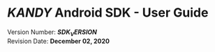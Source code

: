# $KANDY$ Android SDK - User Guide
Version Number: **$SDK_VERSION$**
<br>
Revision Date: **December 02, 2020**
